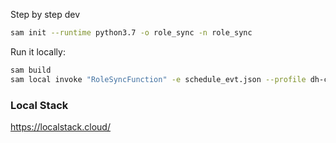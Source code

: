 Step by step dev

```bash
sam init --runtime python3.7 -o role_sync -n role_sync
```

Run it locally:

```bash
sam build
sam local invoke "RoleSyncFunction" -e schedule_evt.json --profile dh-console-root --region eu-west-1
```

### Local Stack
https://localstack.cloud/